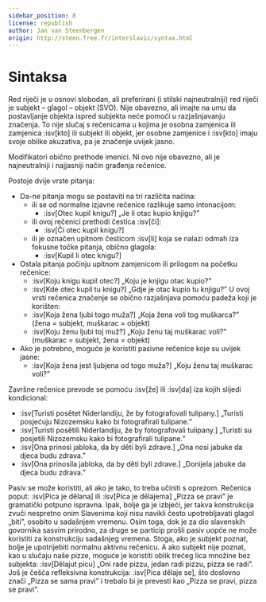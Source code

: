 ```yaml
---
sidebar_position: 8
license: republish
author: Jan van Steenbergen
origin: http://steen.free.fr/interslavic/syntax.html
---
```


# Sintaksa

Red riječi je u osnovi slobodan, ali preferirani (i stilski najneutralniji) red riječi je subjekt – glagol – objekt (SVO). Nije obavezno, ali imajte na umu da postavljanje objekta ispred subjekta neće pomoći u razjašnjavanju značenja. To nije slučaj s rečenicama u kojima je osobna zamjenica ili zamjenica :isv[kto] ili subjekt ili objekt, jer osobne zamjenice i :isv[kto] imaju svoje oblike akuzativa, pa je značenje uvijek jasno.

Modifikatori obično prethode imenici. Ni ovo nije obavezno, ali je najneutralniji i najjasniji način građenja rečenice.

Postoje dvije vrste pitanja:

- Da-ne pitanja mogu se postaviti na tri različita načina:
  - ili se od normalne izjavne rečenice razlikuje samo intonacijom:
    - :isv[Otec kupil knigu?] „Je li otac kupio knjigu?”
  - ili ovoj rečenici prethodi čestica :isv[či]:
    - :isv[Či otec kupil knigu?]
  - ili je označen upitnom česticom :isv[li] koja se nalazi odmah iza fokusne točke pitanja, obično glagola:
    - :isv[Kupil li otec knigu?]
- Ostala pitanja počinju upitnom zamjenicom ili prilogom na početku rečenice:
  - :isv[Koju knigu kupil otec?] „Koju je knjigu otac kupio?”
  - :isv[Kde otec kupil tu knigu?] „Gdje je otac kupio tu knjigu?”
  U ovoj vrsti rečenica značenje se obično razjašnjava pomoću padeža koji je korišten:
  - :isv[Koja žena ljubi togo muža?] „Koja žena voli tog muškarca?” (žena = subjekt, muškarac = objekt)
  - :isv[Koju ženu ljubi toj muž?] „Koju ženu taj muškarac voli?” (muškarac = subjekt, žena = objekt)
- Ako je potrebno, moguće je koristiti pasivne rečenice koje su uvijek jasne:
  - :isv[Koja žena jest ljubjena od togo muža?] „Koju ženu taj muškarac voli?”

Završne rečenice prevode se pomoću :isv[že] ili :isv[da] iza kojih slijedi kondicional:

- :isv[Turisti posětet Niderlandiju, že by fotografovali tulipany.] „Turisti posjećuju Nizozemsku kako bi fotografirali tulipane.”
- :isv[Turisti posětili Niderlandiju, že by fotografovali tulipany.] „Turisti su posjetili Nizozemsku kako bi fotografirali tulipane.”
- :isv[Ona prinosi jabloka, da by děti byli zdrave.] „Ona nosi jabuke da djeca budu zdrava.”
- :isv[Ona prinosila jabloka, da by děti byli zdrave.] „Donijela jabuke da djeca budu zdrava.”

Pasiv se može koristiti, ali ako je tako, to treba učiniti s oprezom. Rečenica poput: :isv[Pica je dělana] ili :isv[Pica je dělajema] „Pizza se pravi” je gramatički potpuno ispravna. Ipak, bolje ga je izbjeći, jer takva konstrukcija zvuči nespretno onim Slavenima koji nisu navikli često upotrebljavati glagol „biti”, osobito u sadašnjem vremenu. Osim toga, dok je za dio slavenskih govornika sasvim prirodno, za druge se particip prošli pasiv uopće ne može koristiti za konstrukciju sadašnjeg vremena. Stoga, ako je subjekt poznat, bolje je upotrijebiti normalnu aktivnu rečenicu. A ako subjekt nije poznat, kao u slučaju naše pizze, moguće je koristiti oblik trećeg lica množine bez subjekta: :isv[Dělajut picu] „Oni rade pizzu, jedan radi pizzu, pizza se radi”. Još je češća refleksivna konstrukcija: :isv[Pica dělaje se], što doslovno znači „Pizza se sama pravi” i trebalo bi je prevesti kao „Pizza se pravi, pizza se pravi”.
